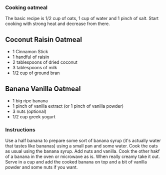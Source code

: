 ### Cooking oatmeal
The basic recipe is 1/2 cup of oats, 1 cup of water and 1 pinch of salt. Start cooking with strong heat and decrease from there.

## Coconut Raisin Oatmeal
- 1 Cinnamon Stick
- 1 handful of raisin
- 2 tablespoons of dried coconut
- 3 tablespoons of milk
- 1/2 cup of ground bran

## Banana Vanilla Oatmeal
- 1 big ripe banana
- 1 pinch of vanilla extract (or 1 pinch of vanilla powder)
- 3 nuts (optional)
- 1/2 cup greek yogurt

### Instructions
Use a half banana to prepare some sort of banana syrup (it's actually water that tastes like bananas) using a small pan and some water.
Cook the oats as usual using the banana syrup. Add nuts and vanilla.
Cook the other hakf of a banana in the oven or microwave as is. When really creamy take it out.
Serve in a cup and add the cooked banana on top and a bit of vanilla powder and some nuts if you want.
